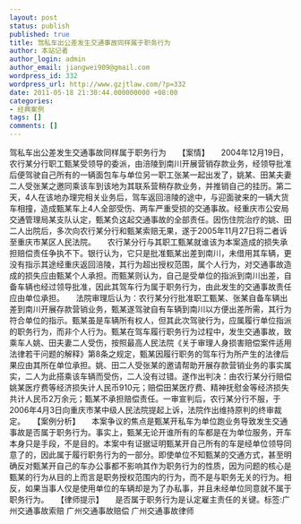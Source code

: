 ```yaml
---
layout: post
status: publish
published: true
title: 驾私车出公差发生交通事故同样属于职务行为
author: 本站记者
author_login: admin
author_email: jiangwei909@gmail.com
wordpress_id: 332
wordpress_url: http://www.gzjtlaw.com/?p=332
date: 2011-05-18 21:30:44.000000000 +08:00
categories:
- 经典案例
tags: []
comments: []
---
```

驾私车出公差发生交通事故同样属于职务行为　　【案情】　　2004年12月19日，农行某分行职工甄某受领导的委派，由涪陵到南川开展营销存款业务，经领导批准后便驾驶自己所有的一辆面包车与单位另一职工张某一起出发了，姚某、田某夫妻二人受张某之邀同乘该车到该地为其联系营稍存款业务，并推销自己的挂历。第二天，4人在该地办理完相关业务后，驾车返回涪陵的途中，与迎面驶来的一辆大货车相撞，造成甄某车上4人全部受伤、两车严重受损的交通事故。经重庆市公安局交通管理局某支队认定，甄某负这起交通事故的全部责任。因伤住院治疗的姚、田二人出院后，多次向农行某分行和甄某索赔无果，遂于2005年11月27日将二者诉至重庆市某区人民法院。　　农行某分行与其职工甄某就谁该为本案造成的损失承担赔偿责任争执不下。银行认为，它只是批准甄某出差到南川，未借用其车辆，更没有指示其途经重庆返回涪陵，其行为超出授权范围，属个人行为，对交通事故造成的损失应由甄某个人承担。而甄某则认为，自己是受单位的指派到南川出差，自备车辆也经过领导批准，因此其驾车行为属于职务行为，由此发生的交通事故责任应由单位承担。　　法院审理后认为：农行某分行批准职工甄某、张某自备车辆出差到南川开展存款营销业务，甄某遂驾驶自有车辆到南川以方便出差所需，其行为符合单位的指示。甄某虽是车辆所有权人，但其此次驾驶行为，应属履行单位指派的职务行为，而非个人行为。甄某在驾车履行职务行为过程中，发生交通事故，致乘车人姚、田夫妻二人受伤，按照最高人民法院《关于审理人身损害赔偿案件适用法律若干问题的解释》第8条之规定，甄某因履行职务的驾车行为所产生的法律后果应由其所在单位承担。姚、田二人受张某的邀请帮助开展存款营销业务的事实属实，二人为此搭乘该车辆而受伤，二人没有过错。遂作出判决：由农行某分行赔偿姚某医疗费等经济损失计人民币910元；赔偿田某医疗费、精神抚慰金等经济损失共计人民币2万余元；甄某不承担赔偿责任。一审宣判后，农行某分行不服，于2006年4月3日向重庆市某中级人民法院提起上诉，法院作出维持原判的终审裁定。　　【案例分析】　　本案争议的焦点是甄某开私车为单位跑业务导致发生交通事故是否属于职务行为。事实上，甄某无论开谁所有的车都是在为单位服务，开车本身只是手段，不是目的。本案中有证据证明甄某开自己所有的车是经单位领导同意了的，因此属于履行职务行为的一部分。即使单位不知甄某的交通方式，甚至明确反对甄某开自己的车办公事都不影响其作为职务行为的性质，因为问题的核心是甄某的行为从目的上而言是职务授权范围内的行为，而不是与职务无关的行为。相反，如果当事人仅是使用单位的车辆却是为了办私事，并且未经单位同意就不属于职务行为。　　【律师提示】　　是否属于职务行为是认定雇主责任的关键。标签:广州交通事故索赔 广州交通事故赔偿 广州交通事故律师

